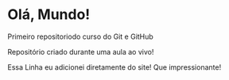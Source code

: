# Olá, Mundo!
 Primeiro repositoriodo curso do Git e GitHub

 Repositório criado durante uma aula ao vivo!
 
 Essa Linha eu adicionei diretamente do site! 
 Que impressionante!
